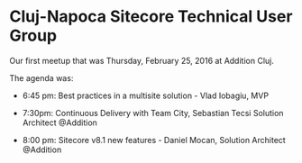 # Cluj-Napoca Sitecore Technical User Group

Our first meetup that was Thursday, February 25, 2016 at Addition Cluj.

The agenda was:

  - 6:45 pm: Best practices in a multisite solution - Vlad Iobagiu, MVP

  - 7:30pm: Continuous Delivery with Team City, Sebastian Tecsi Solution Architect @Addition

  - 8:00 pm: Sitecore v8.1 new features - Daniel Mocan, Solution Architect @Addition
